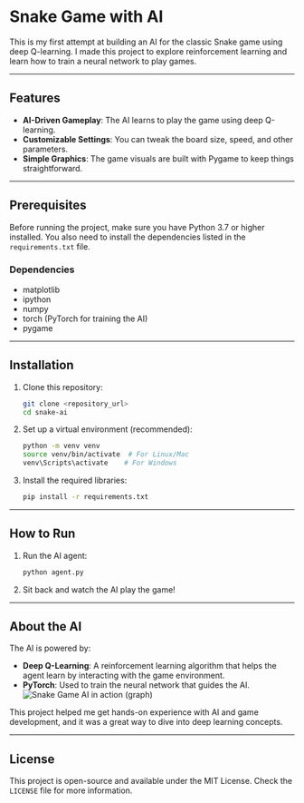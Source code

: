 # Snake Game with AI

This is my first attempt at building an AI for the classic Snake game using deep Q-learning. I made this project to explore reinforcement learning and learn how to train a neural network to play games.

---

## Features

- **AI-Driven Gameplay**: The AI learns to play the game using deep Q-learning.
- **Customizable Settings**: You can tweak the board size, speed, and other parameters.
- **Simple Graphics**: The game visuals are built with Pygame to keep things straightforward.

---

## Prerequisites

Before running the project, make sure you have Python 3.7 or higher installed. You also need to install the dependencies listed in the `requirements.txt` file.

### Dependencies
- matplotlib
- ipython
- numpy
- torch (PyTorch for training the AI)
- pygame

---

## Installation

1. Clone this repository:
   ```bash
   git clone <repository_url>
   cd snake-ai
   ```

2. Set up a virtual environment (recommended):
   ```bash
   python -m venv venv
   source venv/bin/activate  # For Linux/Mac
   venv\Scripts\activate    # For Windows
   ```

3. Install the required libraries:
   ```bash
   pip install -r requirements.txt
   ```

---

## How to Run

1. Run the AI agent:
   ```bash
   python agent.py
   ```

2. Sit back and watch the AI play the game!

---

## About the AI

The AI is powered by:
- **Deep Q-Learning**: A reinforcement learning algorithm that helps the agent learn by interacting with the game environment.
- **PyTorch**: Used to train the neural network that guides the AI.
![Snake Game AI in action (graph)](images/graph_game_ai.jng)

This project helped me get hands-on experience with AI and game development, and it was a great way to dive into deep learning concepts.

---

## License

This project is open-source and available under the MIT License. Check the `LICENSE` file for more information.

